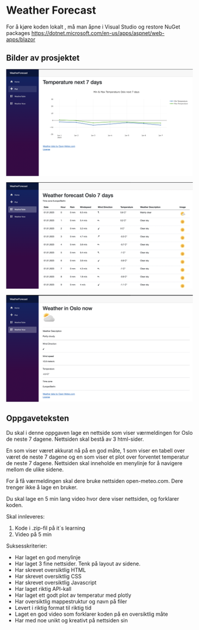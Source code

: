 # Weather Forecast

For å kjøre koden lokalt , må man åpne i Visual Studio og restore NuGet packages
https://dotnet.microsoft.com/en-us/apps/aspnet/web-apps/blazor


## Bilder av prosjektet


![WeatherPlot](./readmeimages/WeatherforecastPlot.png "")

![WeatherTable](./readmeimages/WeatherforecastTable.png "")

![WeatherNow](./readmeimages/WeatherforecastWeatherNow.png "")



## Oppgaveteksten
Du skal i denne oppgaven lage en nettside som viser værmeldingen for Oslo de neste 7 dagene. 
Nettsiden skal bestå av 3 html-sider. 

En som viser været akkurat nå på en god måte, 
1 som viser en tabell over været de neste 7 dagene 
og en som viser et plot over forventet temperatur de neste 7 dagene. 
Nettsiden skal inneholde en menylinje for å navigere mellom de ulike sidene. 
 
For å få værmeldingen skal dere bruke nettsiden open-meteo.com. Dere trenger ikke å lage en bruker. 
 
Du skal lage en 5 min lang video hvor dere viser nettsiden, og forklarer koden.
 
Skal innleveres:
1. Kode i .zip-fil på it´s learning
2. Video på 5 min
	 
Suksesskriterier:
* Har laget en god menylinje
* Har laget 3 fine nettsider. Tenk på layout av sidene. 
* Har skrevet oversiktlig HTML
* Har skrevet oversiktlig CSS
* Har skrevet oversiktlig Javascript
* Har laget riktig API-kall
* Har laget ett godt plot av temperatur med plotly
* Har oversiktlig mappestruktur og navn på filer
* Levert i riktig format til riktig tid
* Laget en god video som forklarer koden på en oversiktlig måte
* Har med noe unikt og kreativt på nettsiden sin
